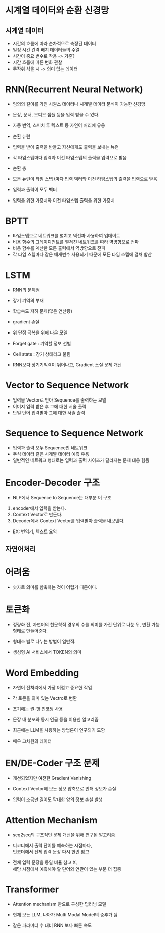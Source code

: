 시계열 데이터와 순환 신경망
=========================

## 시계열 데이터

- 시간의 흐름에 따라 순차적으로 측정된 데이터
 - 일정 시간 간격 배치 데이터들의 수열
 - 시간이 중요 변수로 작용 -> 기준?
 - 시간 흐름에 따른 변화 관찰
 - 무작위 섞을 시 -> 의미 없는 데이터

# RNN(Recurrent Neural Network)

- 임의의 길이를 가진 시퀀스 데이터나 시계열 데이터 분석이 가능한 신경망
 - 문장, 문서, 오디오 샘플 등을 입력 받을 수 있다.
 - 자동 번역, 스피치 투 텍스트 등 자연어 처리에 유용

- 순환 뉴런
 - 입력을 받아 출력을 반들고 자신에게도 출력을 보내는 뉴런
 - 각 타임스텝마다 입력과 이전 타임스텝의 출력을 입력으로 받음

- 순환 층
 - 모든 뉴런이 타임 스텝 t마다 입력 벡터와 이전 타임스텝의 출력을 입력으로 받음
 - 입력과 출력이 모두 벡터
 - 입력을 위한 가중치와 이전 타임스텝 출력을 위한 가중치

 # BPTT
 - 타임스텝으로 네트워크를 펼치고 역전파 사용하여 업데이트
 - 비용 함수의 그레이디언트를 펼쳐진 네트워크를 따라 역방향으로 전파
 - 비용 함수를 계산한 모든 출력에서 역방향으로 전파
 - 각 타임 스텝마다 같은 매개변수 사용되기 때문에 모든 타임 스텝에 걸쳐 합산

 # LSTM
 - RNN의 문제점 
  - 장기 기억의 부재
  - 학습속도 저하 문제(많은 연산량)
  - gradient 손실

 - 위 단점 극복을 위해 나온 모델
  - Forget gate : 기억할 정보 선별
  - Cell state : 장기 상태라고 불림
 
 - RNN보다 장기기억력이 뛰어나고, Gradient 소실 문제 개선

  # Vector to Sequence Network
  - 입력을 Vector로 받아 Sequence를 출력하는 모델
  - 이미지 입력 받은 후 그에 대한 서술 출력
  - 단일 단어 입력받아 그에 대한 서술 출력 
 
  # Sequence to Sequence Network
  - 입력과 출력 모두 Sequence인 네트워크
  - 주식 데이터 같은 시계열 데이터 예측 유용
  - 일반적인 네트워크 형태로는 입력과 출력 사이즈가 달라지는 문제 대응 힘듬

# Encoder-Decoder 구조

- NLP에서 Sequence to Sequence는 대부분 이 구조
1. encoder에서 입력을 받는다. 
2. Context Vector로 만든다.
3. Decoder에서 Context Vector를 입력받아 출력을 내보낸다.

- EX: 번역기, 텍스트 요약

## 자연어처리

# 어려움
- 숫자로 의미를 함축하는 것이 어렵기 때문이다.

# 토큰화
- 정량화 전, 자연어의 천문학적 경우의 수를 의미를 가진 단위로 나눈 뒤, 변환 가능 형태로 만들어준다.

- 형태소 별로 나누는 방법이 일반적.

- 생성형 AI 서비스에서 TOKEN의 의미

# Word Embedding
- 자연어 전처리에서 가장 어렵고 중요한 작업

- 각 토큰을 의미 있는 Vectro로 변환

- 초기에는 원-핫 인코딩 사용

- 문장 내 분포와 동시 언급 등을 이용한 알고리즘

- 최근에는 LLM을 사용하는 방법론이 연구되기 도함

- 매우 고차원의 데이터

# EN/DE-Coder 구조 문제
- 개선되었지만 여전한 Gradient Vanishing

- Context Vector에 모든 정보 압축으로 인해 정보가 손실

- 입력이 조금만 길어도 막대한 양의 정보 손실 발생

# Attention Mechanism
- seq2seq의 구조적인 문제 개선을 위해 연구된 알고리즘

- 디코더에서 출력 단어를 예측하는 시점마다,  
  인코더에서 전체 입력 문장 다시 한번 참고

- 전체 입력 문장을 동일 비율 참고 X,  
  해당 시점에서 예측해야 할 단어와 연관이 있는 부분 더 집중

# Transformer
- Attention mechanism 만으로 구성한 딥러닝 모델

- 현재 모든 LLM, 나아가 Multi Modal Model의 중추가 됨  

- 같은 파라미터 수 대비 RNN 보다 빠른 속도  

